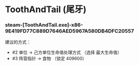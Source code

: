 # ToothAndTail (尾牙)

### steam-[ToothAndTail.exe]-x86-9E419FD77C889D7646AED5967A580DB4DFC20557
建议的方式：
- #2 单位 -> 己方单位生命值处理方式 （选择 最大生命值）
- #3 阵营指针 -> 食物 （锁定 409600）